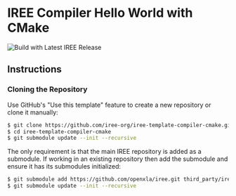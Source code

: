 # IREE Compiler Hello World with CMake

![Build with Latest IREE Release](https://github.com/iree-org/iree-template-compiler-cmake/workflows/IREE%20Compiler%20Template/badge.svg)

## Instructions

### Cloning the Repository

Use GitHub's "Use this template" feature to create a new repository or clone it
manually:

```sh
$ git clone https://github.com/iree-org/iree-template-compiler-cmake.git
$ cd iree-template-compiler-cmake
$ git submodule update --init --recursive
```

The only requirement is that the main IREE repository is added as a submodule.
If working in an existing repository then add the submodule and ensure it has
its submodules initialized:

```sh
$ git submodule add https://github.com/openxla/iree.git third_party/iree/
$ git submodule update --init --recursive
```
